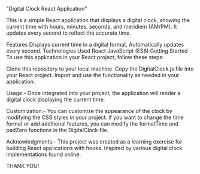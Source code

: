 "Digital Clock React Application"


This is a simple React application that displays a digital clock, showing the current time with hours, minutes, seconds, and meridiem (AM/PM). It updates every second to reflect the accurate time.

Features
Displays current time in a digital format.
Automatically updates every second.
Technologies Used
React
JavaScript (ES6)
Getting Started
To use this application in your React project, follow these steps:

Clone this repository to your local machine.
Copy the DigitalClock.js file into your React project.
Import and use the functionality as needed in your application.

Usage:-
Once integrated into your project, the application will render a digital clock displaying the current time.

Customization:-
You can customize the appearance of the clock by modifying the CSS styles in your project.
If you want to change the time format or add additional features, you can modify the formatTime and padZero functions in the DigitalClock file.

Acknowledgments:-
This project was created as a learning exercise for building React applications with hooks.
Inspired by various digital clock implementations found online.

THANK YOU!
